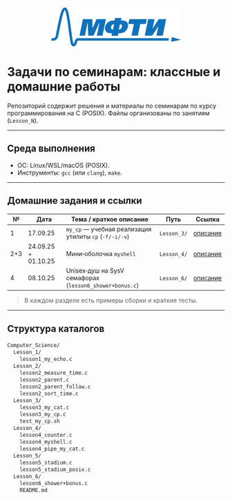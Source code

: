 <p align="center">
  <img src="logo_MIPT.png" alt="MIPT logo" width="300">
</p>

# Задачи по семинарам: классные и домашние работы

Репозиторий содержит решения и материалы по семинарам по курсу программирования на C (POSIX). Файлы организованы по занятиям (`Lesson_N`).

---

## Среда выполнения
- ОС: Linux/WSL/macOS (POSIX).
- Инструменты: `gcc` (или `clang`), `make`.

---

## Домашние задания и ссылки
| №   | Дата       | Тема / краткое описание                                          | Путь         | Ссылка |
|-----|------------|-------------------------------------------------------------------|--------------|:------:|
| 1   | 17.09.25   | `my_cp` — учебная реализация утилиты `cp` (`-f/-i/-v`)           | `Lesson_3/`  | [описание](./Lesson_3/README.md) |
| 2+3 | 24.09.25 + 01.10.25 | Мини‑оболочка `myshell`                                  | `Lesson_4/`  | [описание](./Lesson_4/README.md) |
| 4   | 08.10.25   | Unisex‑душ на SysV семафорах (`lesson6_shower+bonus.c`)           | `Lesson_6/`  | [описание](./Lesson_6/README.md) |

> В каждом разделе есть примеры сборки и краткие тесты.

---

## Структура каталогов
```
Computer_Science/
  Lesson_1/
    lesson1_my_echo.c
  Lesson_2/
    lesson2_measure_time.c
    lesson2_parent.c
    lesson2_parent_follow.c
    lesson2_sort_time.c
  Lesson_3/
    lesson3_my_cat.c
    lesson3_my_cp.c
    test_my_cp.sh
  Lesson_4/
    lesson4_counter.c
    lesson4_myshell.c
    lesson4_pipe_my_cat.c
  Lesson_5/
    lesson5_stadium.c
    lesson5_stadium_posix.c
  Lesson_6/
    lesson6_shower+bonus.c
    README.md
```